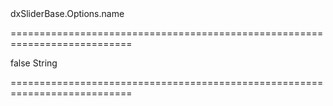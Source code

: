 <!--id-->dxSliderBase.Options.name<!--/id-->
===========================================================================
<!--hidden-->false<!--/hidden-->
<!--type-->String<!--/type-->
===========================================================================

